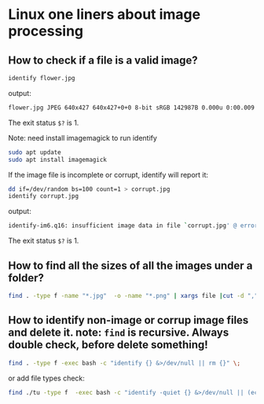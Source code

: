 # Linux one liners about image processing

## How to check if a file is a valid image?
```bash
identify flower.jpg
```
output:  
```bash
flower.jpg JPEG 640x427 640x427+0+0 8-bit sRGB 142987B 0.000u 0:00.009
```
The exit status `$?` is 1.

Note: need install imagemagick to run identify
```bash
sudo apt update
sudo apt install imagemagick
```

If the image file is incomplete or corrupt, identify will report it:
```bash
dd if=/dev/random bs=100 count=1 > corrupt.jpg
identify corrupt.jpg
```
output:
```bash
identify-im6.q16: insufficient image data in file `corrupt.jpg' @ error/jpeg.c/ReadJPEGImage/1117.
```
The exit status `$?` is 1.
## How to find all the sizes of all the images under a folder?

```bash
find . -type f -name "*.jpg"  -o -name "*.png" | xargs file |cut -d "," -f8|sort|uniq
```

## How to identify non-image or corrup image files and delete it. note: `find` is recursive. Always double check, before delete something!
```bash
find . -type f -exec bash -c "identify {} &>/dev/null || rm {}" \;
```
or add file types check:

```bash
find ./tu -type f  -exec bash -c "identify -quiet {} &>/dev/null || (echo {}; rm {})" \;
```



